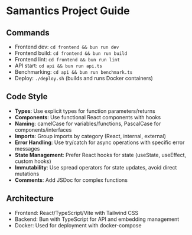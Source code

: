 # Samantics Project Guide

## Commands
- Frontend dev: `cd frontend && bun run dev`
- Frontend build: `cd frontend && bun run build`
- Frontend lint: `cd frontend && bun run lint`
- API start: `cd api && bun run api.ts`
- Benchmarking: `cd api && bun run benchmark.ts`
- Deploy: `./deploy.sh` (builds and runs Docker containers)

## Code Style
- **Types**: Use explicit types for function parameters/returns
- **Components**: Use functional React components with hooks
- **Naming**: camelCase for variables/functions, PascalCase for components/interfaces
- **Imports**: Group imports by category (React, internal, external)
- **Error Handling**: Use try/catch for async operations with specific error messages
- **State Management**: Prefer React hooks for state (useState, useEffect, custom hooks)
- **Immutability**: Use spread operators for state updates, avoid direct mutations
- **Comments**: Add JSDoc for complex functions

## Architecture
- Frontend: React/TypeScript/Vite with Tailwind CSS
- Backend: Bun with TypeScript for API and embedding management
- Docker: Used for deployment with docker-compose